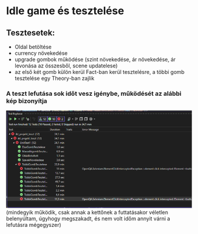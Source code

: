 # Idle game és tesztelése

## Tesztesetek:
- Oldal betöltése
- currency növekedése
- upgrade gombok működése (szint növekedése, ár növekedése, ár levonása az összesből, scene updatelese)
- az első két gomb külön kerül Fact-ban kerül tesztelésre, a többi gomb tesztelése egy Theory-ban zajlik
### A teszt lefutása sok időt vesz igénybe, működését az alábbi kép bizonyítja
![tesztek lefuttatva](Képernyőkép%202024-06-02%20213351.png)
(mindegyik működik, csak annak a kettőnek a futtatásakor véletlen belenyúltam, úgyhogy megszakadt, és nem volt időm annyit várni a lefutásra mégegyszer)